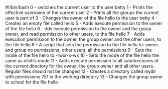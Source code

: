#!/bin/bash
0 - switches the current user to the user betty
1 - Prints the effective username of the current user
2 - Prints all the groups the current user is part of
3 - Changes the owner of the file hello to the user betty
4 - Creates an empty file called hello
5 - Adds execute permission to the owner of the file hello
6 - dds execute permission to the owner and the group owner, and read permission to other users, to the file hello
7 - Adds execution permission to the owner, the group owner and the other users, to the file hello
8 - A script that sets the permission to the file hello to: owner and group no permissions, other users, all the permissions
9 - Sets the mode of the file hello to -rwxr-x-wx
10 - Sets the mode of the file hello the same as olleh’s mode
11 - Adds execute permission to all subdirectories of the current directory for the owner, the group owner and all other users. Regular files should not be changed
12 - Creates a directory called mydir with permissions 751 in the working directory
13 - Changes the group owner to school for the file hello

